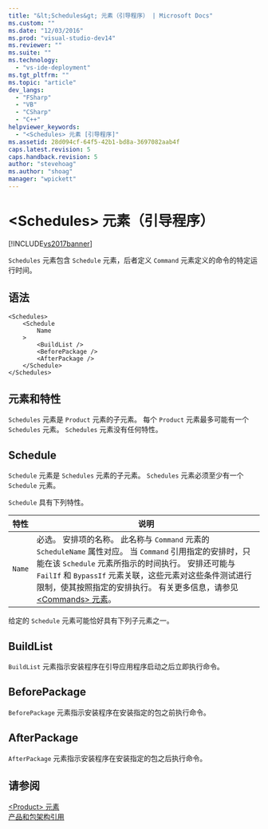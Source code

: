 ```yaml
---
title: "&lt;Schedules&gt; 元素（引导程序） | Microsoft Docs"
ms.custom: ""
ms.date: "12/03/2016"
ms.prod: "visual-studio-dev14"
ms.reviewer: ""
ms.suite: ""
ms.technology: 
  - "vs-ide-deployment"
ms.tgt_pltfrm: ""
ms.topic: "article"
dev_langs: 
  - "FSharp"
  - "VB"
  - "CSharp"
  - "C++"
helpviewer_keywords: 
  - "<Schedules> 元素 [引导程序]"
ms.assetid: 28d094cf-64f5-42b1-bd8a-3697082aab4f
caps.latest.revision: 5
caps.handback.revision: 5
author: "stevehoag"
ms.author: "shoag"
manager: "wpickett"
---
```

# &lt;Schedules&gt; 元素（引导程序）
[!INCLUDE[vs2017banner](../code-quality/includes/vs2017banner.md)]

`Schedules` 元素包含 `Schedule` 元素，后者定义 `Command` 元素定义的命令的特定运行时间。  
  
## 语法  
  
```  
<Schedules>  
    <Schedule  
        Name  
    >  
        <BuildList />  
        <BeforePackage />  
        <AfterPackage />  
    </Schedule>  
</Schedules>  
```  
  
## 元素和特性  
 `Schedules` 元素是 `Product` 元素的子元素。  每个 `Product` 元素最多可能有一个 `Schedules` 元素。  `Schedules` 元素没有任何特性。  
  
## Schedule  
 `Schedule` 元素是 `Schedules` 元素的子元素。  `Schedules` 元素必须至少有一个 `Schedule` 元素。  
  
 `Schedule` 具有下列特性。  
  
|特性|说明|  
|--------|--------|  
|`Name`|必选。  安排项的名称。  此名称与 `Command` 元素的 `ScheduleName` 属性对应。  当 `Command` 引用指定的安排时，只能在该 `Schedule` 元素所指示的时间执行。  安排还可能与 `FailIf` 和 `BypassIf` 元素关联，这些元素对这些条件测试进行限制，使其按照指定的安排执行。  有关更多信息，请参见 [\<Commands\> 元素](../deployment/commands-element-bootstrapper.md)。|  
  
 给定的 `Schedule` 元素可能恰好具有下列子元素之一。  
  
## BuildList  
 `BuildList` 元素指示安装程序在引导应用程序启动之后立即执行命令。  
  
## BeforePackage  
 `BeforePackage` 元素指示安装程序在安装指定的包之前执行命令。  
  
## AfterPackage  
 `AfterPackage` 元素指示安装程序在安装指定的包之后执行命令。  
  
## 请参阅  
 [\<Product\> 元素](../deployment/product-element-bootstrapper.md)   
 [产品和包架构引用](../deployment/product-and-package-schema-reference.md)